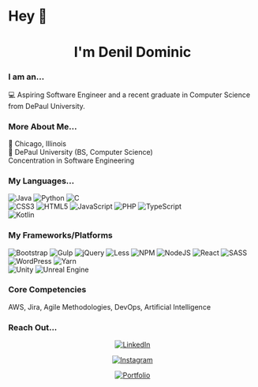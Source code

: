 # Hey 👋

<h1 align=center>I'm Denil Dominic</h1>

### I am an...
💻 Aspiring Software Engineer and a recent graduate in Computer Science from DePaul University.<br>


### More About Me...
📍 Chicago, Illinois <br>
🎒 DePaul University (BS, Computer Science) <br>
   Concentration in Software Engineering<br>



### My Languages...

![Java](https://img.shields.io/badge/java-%23ED8B00.svg?style=for-the-badge&logo=java&logoColor=white)
![Python](https://img.shields.io/badge/python-3670A0?style=for-the-badge&logo=python&logoColor=ffdd54)
![C](https://img.shields.io/badge/c-%2300599C.svg?style=for-the-badge&logo=c&logoColor=white)
<br>
![CSS3](https://img.shields.io/badge/css3-%231572B6.svg?style=for-the-badge&logo=css3&logoColor=white)
![HTML5](https://img.shields.io/badge/html5-%23E34F26.svg?style=for-the-badge&logo=html5&logoColor=white)
![JavaScript](https://img.shields.io/badge/javascript-%23323330.svg?style=for-the-badge&logo=javascript&logoColor=%23F7DF1E)
![PHP](https://img.shields.io/badge/php-%23777BB4.svg?style=for-the-badge&logo=php&logoColor=white)
![TypeScript](https://img.shields.io/badge/typescript-%23007ACC.svg?style=for-the-badge&logo=typescript&logoColor=white)
<br>
![Kotlin](https://img.shields.io/badge/kotlin-%237F52FF.svg?style=for-the-badge&logo=kotlin&logoColor=white)

### My Frameworks/Platforms

![Bootstrap](https://img.shields.io/badge/bootstrap-%23563D7C.svg?style=for-the-badge&logo=bootstrap&logoColor=white)
![Gulp](https://img.shields.io/badge/GULP-%23CF4647.svg?style=for-the-badge&logo=gulp&logoColor=white)
![jQuery](https://img.shields.io/badge/jquery-%230769AD.svg?style=for-the-badge&logo=jquery&logoColor=white)
![Less](https://img.shields.io/badge/less-2B4C80?style=for-the-badge&logo=less&logoColor=white)
![NPM](https://img.shields.io/badge/NPM-%23000000.svg?style=for-the-badge&logo=npm&logoColor=white)
![NodeJS](https://img.shields.io/badge/node.js-6DA55F?style=for-the-badge&logo=node.js&logoColor=white)
![React](https://img.shields.io/badge/react-%2320232a.svg?style=for-the-badge&logo=react&logoColor=%2361DAFB)
![SASS](https://img.shields.io/badge/SASS-hotpink.svg?style=for-the-badge&logo=SASS&logoColor=white)
![WordPress](https://img.shields.io/badge/WordPress-%23117AC9.svg?style=for-the-badge&logo=WordPress&logoColor=white)
![Yarn](https://img.shields.io/badge/yarn-%232C8EBB.svg?style=for-the-badge&logo=yarn&logoColor=white)
<br>
![Unity](https://img.shields.io/badge/unity-%23000000.svg?style=for-the-badge&logo=unity&logoColor=white)
![Unreal Engine](https://img.shields.io/badge/unrealengine-%23313131.svg?style=for-the-badge&logo=unrealengine&logoColor=white)

### Core Competencies
AWS, Jira, Agile Methodologies, DevOps, Artificial Intelligence

### Reach Out...

<div align="center">
  
  <a href="https://www.linkedin.com/in/denildominic/" target="_blank"> ![LinkedIn](https://img.shields.io/badge/linkedin-%230077B5.svg?style=for-the-badge&logo=linkedin&logoColor=white)</a>
  
  <a href="https://www.instagram.com/denil.d_/" target="_blank"> ![Instagram](https://img.shields.io/badge/Instagram-%23E4405F.svg?style=for-the-badge&logo=Instagram&logoColor=white)</a>

   <a href="https://portfolio.denil-dominic.com" target="_blank"> [![Portfolio](https://img.shields.io/badge/Portfolio-%23000000.svg?style=for-the-badge&logo=vercel&logoColor=white)](https://portfolio.denil-dominic.com)
</a>

  
  
  
  
</div>
